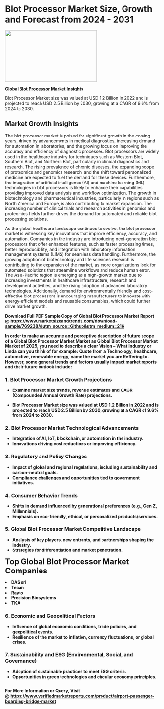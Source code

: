 <H1>Blot Processor Market Size, Growth and Forecast from 2024 - 2031</H1><img class="aligncenter size-medium wp-image-584254" src="https://thirdeyenews.in/wp-content/uploads/2024/09/Global-Market-Research-300x168.jpeg" alt="" width="300" height="168" /><p><strong>Global&nbsp;<a href="https://www.marketsizeandtrends.com/download-sample/769238/&amp;utm_source=Github&utm_medium=216">Blot Processor Market</a> Insights</strong></p><p>Blot Processor Market size was valued at USD 1.2 Billion in 2022 and is projected to reach USD 2.5 Billion by 2030, growing at a CAGR of 9.6% from 2024 to 2030.</p><p><h2>Market Growth Insights</h2> <p>The blot processor market is poised for significant growth in the coming years, driven by advancements in medical diagnostics, increasing demand for automation in laboratories, and the growing focus on improving the accuracy and efficiency of diagnostic processes. Blot processors are widely used in the healthcare industry for techniques such as Western Blot, Southern Blot, and Northern Blot, particularly in clinical diagnostics and research. The rising prevalence of chronic diseases, the expanding scope of proteomics and genomics research, and the shift toward personalized medicine are expected to fuel the demand for these devices. Furthermore, the integration of artificial intelligence (AI) and machine learning (ML) technologies in blot processors is likely to enhance their capabilities, providing improved data analysis and workflow optimization. The growth in biotechnology and pharmaceutical industries, particularly in regions such as North America and Europe, is also contributing to market expansion. The increasing number of clinical trials and research activities in genomics and proteomics fields further drives the demand for automated and reliable blot processing solutions.</p> <p><strong></strong></p> <p>As the global healthcare landscape continues to evolve, the blot processor market is witnessing key innovations that improve efficiency, accuracy, and automation. Companies in the industry are introducing next-generation blot processors that offer enhanced features, such as faster processing times, better reproducibility, and integration with laboratory information management systems (LIMS) for seamless data handling. Furthermore, the growing adoption of biotechnology and life sciences research is contributing to the expansion of the market, as more organizations look for automated solutions that streamline workflows and reduce human error. The Asia-Pacific region is emerging as a high-growth market due to increasing investments in healthcare infrastructure, research and development activities, and the rising adoption of advanced laboratory technologies. Additionally, demand for environmentally friendly and cost-effective blot processors is encouraging manufacturers to innovate with energy-efficient models and reusable consumables, which could further drive market growth.</p> <p><strong></p><p><span class=""><strong>Download Full PDF Sample Copy of Global Blot Processor Market Report</strong> @ <a href="https://www.marketsizeandtrends.com/download-sample/769238/&amp;utm_source=Github&utm_medium=216" target="_blank">https://www.marketsizeandtrends.com/download-sample/769238/&amp;utm_source=Github&utm_medium=216</a></span></p><p>In order to make an accurate and perceptive description of future scope of a Global&nbsp;Blot Processor Market Market as Global&nbsp;Blot Processor Market Market of 2025, you need to describe a clear Vision &ndash; What Industry or Linda can you think of for example: Quote from a Technology, healthcare, automotive, renewable energy, name the market you are Reffering to. However, some general trends and factors usually impact market reports and their future outlook include:</p><h3>1.&nbsp;<strong>Blot Processor Market Growth Projections</strong></h3><ul><li>Examine market size trends, revenue estimates and CAGR (Compounded Annual Growth Rate) projections.</li><li><p>Blot Processor Market size was valued at USD 1.2 Billion in 2022 and is projected to reach USD 2.5 Billion by 2030, growing at a CAGR of 9.6% from 2024 to 2030.</p></li></ul><h3>2.&nbsp;<strong>Blot Processor Market Technological Advancements</strong></h3><ul><li>Integration of AI, IoT, blockchain, or automation in the industry.</li><li>Innovations driving cost reductions or improving efficiency.</li></ul><h3>3.&nbsp;<strong>Regulatory and Policy Changes</strong></h3><ul><li>Impact of global and regional regulations, including sustainability and carbon-neutral goals.</li><li>Compliance challenges and opportunities tied to government initiatives.</li></ul><h3>4.&nbsp;<strong>Consumer Behavior Trends</strong></h3><ul><li>Shifts in demand influenced by generational preferences (e.g., Gen Z, Millennials).</li><li>Emphasis on eco-friendly, ethical, or personalized products/services.</li></ul><h3>5.&nbsp;<strong>Global Blot Processor Market Competitive Landscape</strong></h3><ul><li>Analysis of key players, new entrants, and partnerships shaping the industry.</li><li>Strategies for differentiation and market penetration.</li></ul><p data-pm-slice="1 1 []"><span style="color: inherit; font-family: inherit; font-size: 25px;">Top Global Blot Processor Market Companies</span></p><div class="" data-test-id=""><p><li>DAS srl</li><li> Tecan</li><li> Rayto</li><li> Precision Biosystems</li><li> TKA</li></p></div><h3>6.&nbsp;<strong>Economic and Geopolitical Factors</strong></h3><ul><li>Influence of global economic conditions, trade policies, and geopolitical events.</li><li>Resilience of the market to inflation, currency fluctuations, or global crises.</li></ul><h3>7.&nbsp;<strong>Sustainability and ESG (Environmental, Social, and Governance)</strong></h3><ul><li>Adoption of sustainable practices to meet ESG criteria.</li><li>Opportunities in green technologies and circular economy principles.</li></ul><h2><strong style="font-size: 14px;">For More Information or Query, Visit @&nbsp;</strong><a style="background-color: #ffffff; font-size: 14px;" href="https://www.marketsizeandtrends.com/report/blot-processor-market/" target="_blank">https://www.verifiedmarketreports.com/product/airport-passenger-boarding-bridge-market</a></h2>
